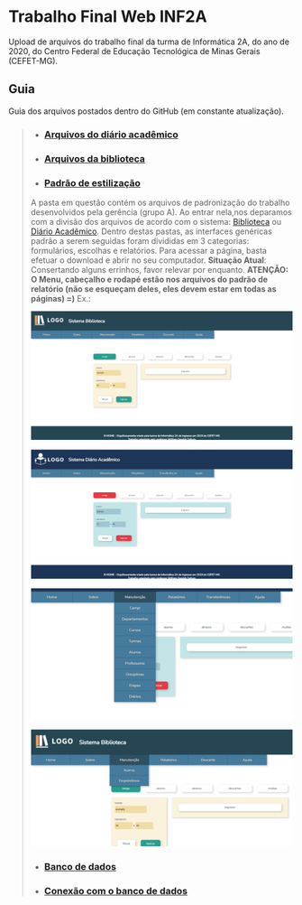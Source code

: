 # Trabalho Final Web INF2A 
Upload de arquivos do trabalho final da turma de Informática 2A, do ano de 2020, do Centro Federal de Educação Tecnológica de Minas Gerais (CEFET-MG).

## Guia
 Guia dos arquivos postados dentro do GitHub (em constante atualização).
 
>  * ### [Arquivos do diário acadêmico](https://github.com/IzabelaAAndrade/TrabalhoFinalWebINF2A/tree/main/diario_academico)
>  * ### [Arquivos da biblioteca](https://github.com/IzabelaAAndrade/TrabalhoFinalWebINF2A/tree/main/biblioteca) 
>  * ### [Padrão de estilização](https://github.com/IzabelaAAndrade/TrabalhoFinalWebINF2A/tree/main/padrao_estilizacao) 
> A pasta em questão contém os arquivos de padronização do trabalho desenvolvidos pela gerência (grupo A). Ao entrar nela,nos deparamos com a divisão dos arquivos de acordo com o sistema: [Biblioteca](https://github.com/IzabelaAAndrade/TrabalhoFinalWebINF2A/tree/main/padrao_estilizacao/biblioteca) ou [Diário Acadêmico](https://github.com/IzabelaAAndrade/TrabalhoFinalWebINF2A/tree/main/padrao_estilizacao/diario_academico). Dentro destas pastas, as interfaces genéricas padrão a serem seguidas foram divididas em 3 categorias: formulários, escolhas e relatórios. Para acessar a página, basta efetuar o download e abrir no seu computador. **Situação Atual**: Consertando alguns errinhos, favor relevar por enquanto.
> **ATENÇÃO: O Menu, cabeçalho e rodapé estão nos arquivos do padrão de relatório (não se esqueçam deles, eles devem estar em todas as páginas) =)**
> Ex.:
> 
> ![Image](https://github.com/IzabelaAAndrade/TrabalhoFinalWebINF2A/blob/main/padrao_estilizacao/Imagens_exemplo/Interface_relatorio_biblioteca.png)
> 
> ![Image](https://github.com/IzabelaAAndrade/TrabalhoFinalWebINF2A/blob/main/padrao_estilizacao/Imagens_exemplo/Interface_relatorio_diario.png)
> 
> ![Image](https://github.com/IzabelaAAndrade/TrabalhoFinalWebINF2A/blob/main/padrao_estilizacao/Imagens_exemplo/dropdown_diario.png)
>  
>![Image](https://github.com/IzabelaAAndrade/TrabalhoFinalWebINF2A/blob/main/padrao_estilizacao/Imagens_exemplo/dropdown_biblioteca.png)
> 
>  * ### [Banco de dados](https://github.com/IzabelaAAndrade/TrabalhoFinalWebINF2A/tree/main/Bancos_de_Dados)
>  * ### [Conexão com o banco de dados](https://github.com/IzabelaAAndrade/TrabalhoFinalWebINF2A/tree/main/DB_init)
